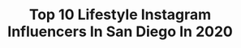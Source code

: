 ---
title: Top 10 Lifestyle Instagram Influencers In San Diego In 2020
description: >-
  Find top lifestyle Instagram influencers in San Diego in 2020. Most popular hashtags: #sandiego #lifestyle #lajolla #new.
platform: Instagram
profiles:
  - username: "jasmin_soroush"
    fullname: >-
      Jasmin Soroush
    location: "United States"
    followers: 22003
    engagement: 176
    commentsToLikes: 0.079108
    avatar: "https://scontent-lhr8-1.cdninstagram.com/v/t51.2885-19/s320x320/84354334_534630640592556_2017080331995185152_n.jpg?_nc_ht=scontent-lhr8-1.cdninstagram.com&_nc_ohc=6eKiPWGhIAoAX9D6CCR&oh=e58b0c116530434fd9558bd19e726f83&oe=5EB9207E"
    verified: false
    hashtags: "#meandotherstories, #revolveme, #liketkit, #vicidolls"
  - username: "tiffanyy_le_"
    fullname: >-
      San Diego Photographer
    location: "United States"
    followers: 3074
    engagement: 1135
    commentsToLikes: 0.051906
    avatar: "https://scontent-lhr8-1.cdninstagram.com/v/t51.2885-19/s320x320/81566028_166502464614269_7143075807806619648_n.jpg?_nc_ht=scontent-lhr8-1.cdninstagram.com&_nc_ohc=ObbS2I1CryIAX86oh1A&oh=e4ab77bc27f3bbd5a9ebd22dbf08cd22&oe=5EBBFF5B"
    verified: false
    hashtags: "#sandiegophotographer, #windandsea, #blogger, #lowlightphoto"
  - username: "paulizakmusic"
    fullname: >-
      𝑷𝒂𝒖𝒍 𝑰𝒛𝒂𝒌
    location: "United States"
    followers: 22604
    engagement: 261
    commentsToLikes: 0.058007
    avatar: "https://scontent-ams4-1.cdninstagram.com/v/t51.2885-19/s320x320/76946066_542533996311197_1789397587283935232_n.jpg?_nc_ht=scontent-ams4-1.cdninstagram.com&_nc_ohc=ldSQq70ehZEAX-tV_ev&oh=9a5bed7999bb93070bede45427025021&oe=5EAE34AE"
    verified: false
    hashtags: "#namaste, #plantingprayers, #protection, #protectionprayers"
  - username: "emilymyint"
    fullname: >-
      emily myint ☁️
    location: "United States"
    followers: 6416
    engagement: 780
    commentsToLikes: 0.087622
    avatar: "https://scontent-lhr8-1.cdninstagram.com/v/t51.2885-19/s320x320/75208754_463468624278096_8795952765755981824_n.jpg?_nc_ht=scontent-lhr8-1.cdninstagram.com&_nc_ohc=CO6te1yAjZ8AX_aDnfn&oh=4ec12edff64618adbc8e5722b0973d6b&oe=5EBB8F81"
    verified: false
    hashtags: "#ctheglow, #volitionambassador, #splendies, #ad"
  - username: "coffeewithjohanna"
    fullname: >-
      Johanna Hamilton ✨
    location: "United States"
    followers: 160964
    engagement: 107
    commentsToLikes: 0.040517
    avatar: "https://scontent-atl3-1.cdninstagram.com/v/t51.2885-19/s320x320/92202373_523172588624328_7223953847331323904_n.jpg?_nc_ht=scontent-atl3-1.cdninstagram.com&_nc_ohc=oCi7s_SaE3sAX-yvN4-&oh=780697d863c7391a8d8a97f45b220f0d&oe=5EBB665C"
    verified: false
    hashtags: "#28, #galentinesday, #superdown, #yomequedoencasa"
  - username: "selenaenriquez_"
    fullname: >-
      Selena
    location: "United States"
    followers: 5759
    engagement: 799
    commentsToLikes: 0.055354
    avatar: "https://scontent-ams4-1.cdninstagram.com/v/t51.2885-19/s320x320/87675568_175441110573175_813889821486350336_n.jpg?_nc_ht=scontent-ams4-1.cdninstagram.com&_nc_ohc=i_dWuT5cWO0AX_LRGk2&oh=fb447d06acac36e541ce0d5a489c1933&oe=5EB74C65"
    verified: false
    hashtags: "#travel, #fibo, #selflove, #bestinthegame"
  - username: "hmillerfit"
    fullname: >-
      Hannah Miller Gonzalez
    location: "United States"
    followers: 42667
    engagement: 333
    commentsToLikes: 0.044312
    avatar: "https://scontent-lhr8-1.cdninstagram.com/v/t51.2885-19/s320x320/79841883_2480114105579770_61111191279239168_n.jpg?_nc_ht=scontent-lhr8-1.cdninstagram.com&_nc_ohc=OxS8iJzUY7kAX8k9ep-&oh=8fe6a81b2954bb066aefc18dc8f0dd42&oe=5EBAAB58"
    verified: false
    hashtags: "#hipabduction, #womenthatlift, #gymideas, #fitnesstips"
  - username: "flickman"
    fullname: >-
      M A T T  H I C K M A N
    location: "United States"
    followers: 3939
    engagement: 981
    commentsToLikes: 0.081354
    avatar: "https://scontent-ams4-1.cdninstagram.com/v/t51.2885-19/s320x320/54800792_317880132245630_8095183079947108352_n.jpg?_nc_ht=scontent-ams4-1.cdninstagram.com&_nc_ohc=WxM5lqrPeooAX8NKFfe&oh=aa53b902144b0de5a7fc04599c16cedb&oe=5EBA83C8"
    verified: false
    hashtags: "#litbylume, #redbullcanyoumakeit, #turtleneckguys, #lumecube"
  - username: "pascal_mouawad"
    fullname: >-
      Pascal Mouawad
    location: "United States"
    followers: 631384
    engagement: 34
    commentsToLikes: 0.023745
    avatar: "https://scontent-bos3-1.cdninstagram.com/v/t51.2885-19/s320x320/30829655_2045405075714921_757467789601538048_n.jpg?_nc_ht=scontent-bos3-1.cdninstagram.com&_nc_ohc=rroS7eZAaxEAX8CeF3z&oh=c040f9f70c40ad56edc0c3f32c540762&oe=5EB83112"
    verified: true
    hashtags: "#inspirational, #emerald, #anastasiamouawad, #style"
  - username: "chefwilliambradley"
    fullname: >-
      William Bradley
    location: "United States"
    followers: 6161
    engagement: 500
    commentsToLikes: 0.042757
    avatar: "https://scontent-ams4-1.cdninstagram.com/v/t51.2885-19/s320x320/82833574_843818846055237_3732253935147155456_n.jpg?_nc_ht=scontent-ams4-1.cdninstagram.com&_nc_ohc=TUd3P8cKfrEAX9_bqNs&oh=1dc70117f551154262e84b71efe75f4a&oe=5EB68A4A"
    verified: false
    hashtags: "#craftmenship, #fridaynight, #relaischateaux60, #eatlocal"
---